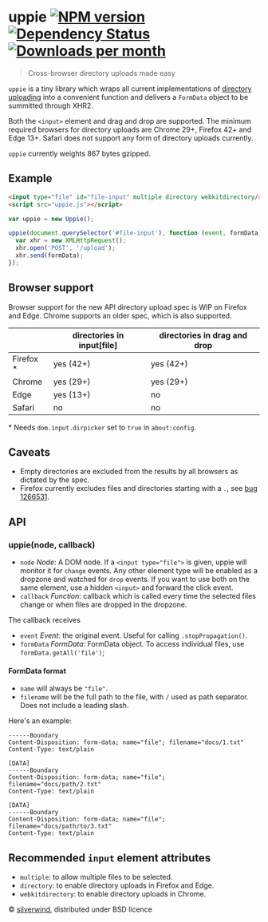 # uppie [![NPM version](https://img.shields.io/npm/v/uppie.svg?style=flat)](https://www.npmjs.org/package/uppie) [![Dependency Status](http://img.shields.io/david/silverwind/uppie.svg?style=flat)](https://david-dm.org/silverwind/uppie) [![Downloads per month](http://img.shields.io/npm/dm/uppie.svg?style=flat)](https://www.npmjs.org/package/uppie)
> Cross-browser directory uploads made easy

`uppie` is a tiny library which wraps all current implementations of [directory uploading](https://wicg.github.io/directory-upload/proposal.html) into a convenient function and delivers a `FormData` object to be summitted through XHR2.

Both the `<input>` element and drag and drop are supported. The minimum required browsers for directory uploads are Chrome 29+, Firefox 42+ and Edge 13+. Safari does not support any form of directory uploads currently.

`uppie` currently weights 867 bytes gzipped.

## Example
```html
<input type="file" id="file-input" multiple directory webkitdirectory/>
<script src="uppie.js"></script>
```
```js
var uppie = new Uppie();

uppie(document.querySelector('#file-input'), function (event, formData) {
  var xhr = new XMLHttpRequest();
  xhr.open('POST', '/upload');
  xhr.send(formData);
});
```

## Browser support

Browser support for the new API directory upload spec is WIP on Firefox and Edge. Chrome supports an older spec, which is also supported.

|            | directories in input[file] | directories in drag and drop |
|------------|----------------------------|------------------------------|
| Firefox \* | yes (42+)                  | yes (42+)                    |
| Chrome     | yes (29+)                  | yes (29+)                    |
| Edge       | yes (13+)                  | no                           |
| Safari     | no                         | no                           |

\* Needs `dom.input.dirpicker` set to `true` in `about:config`.

## Caveats

- Empty directories are excluded from the results by all browsers as dictated by the spec.
- Firefox currently excludes files and directories starting with a `.`, see [bug 1266531](https://bugzilla.mozilla.org/show_bug.cgi?id=1266531).

## API
### uppie(node, callback)
- `node` *Node*: A DOM node. If a `<input type="file">` is given, uppie will monitor it for `change` events. Any other element type will be enabled as a dropzone and watched for `drop` events. If you want to use both on the same element, use a hidden `<input>` and forward the click event.
- `callback` *Function*: callback which is called every time the selected files change or when files are dropped in the dropzone.

The callback receives

- `event` *Event*: the original event. Useful for calling `.stopPropagation()`.
- `formData` *FormData*: FormData object. To access individual files, use `formData.getAll('file')`;

#### FormData format

- `name` will always be `"file"`.
- `filename` will be the full path to the file, with `/` used as path separator. Does not include a leading slash.

Here's an example:
```
------Boundary
Content-Disposition: form-data; name="file"; filename="docs/1.txt"
Content-Type: text/plain

[DATA]
------Boundary
Content-Disposition: form-data; name="file"; filename="docs/path/2.txt"
Content-Type: text/plain

[DATA]
------Boundary
Content-Disposition: form-data; name="file"; filename="docs/path/to/3.txt"
Content-Type: text/plain
```

## Recommended `input` element attributes

- `multiple`: to allow multiple files to be selected.
- `directory`: to enable directory uploads in Firefox and Edge.
- `webkitdirectory`: to enable directory uploads in Chrome.

© [silverwind](https://github.com/silverwind), distributed under BSD licence
